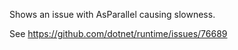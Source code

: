 Shows an issue with AsParallel causing slowness.

See https://github.com/dotnet/runtime/issues/76689